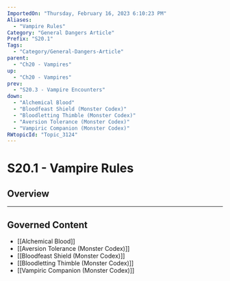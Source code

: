 ```yaml
---
ImportedOn: "Thursday, February 16, 2023 6:10:23 PM"
Aliases:
  - "Vampire Rules"
Category: "General Dangers Article"
Prefix: "S20.1"
Tags:
  - "Category/General-Dangers-Article"
parent:
  - "Ch20 - Vampires"
up:
  - "Ch20 - Vampires"
prev:
  - "S20.3 - Vampire Encounters"
down:
  - "Alchemical Blood"
  - "Bloodfeast Shield (Monster Codex)"
  - "Bloodletting Thimble (Monster Codex)"
  - "Aversion Tolerance (Monster Codex)"
  - "Vampiric Companion (Monster Codex)"
RWtopicId: "Topic_3124"
---
```

# S20.1 - Vampire Rules
## Overview
---
## Governed Content
- [[Alchemical Blood]]
- [[Aversion Tolerance (Monster Codex)]]
- [[Bloodfeast Shield (Monster Codex)]]
- [[Bloodletting Thimble (Monster Codex)]]
- [[Vampiric Companion (Monster Codex)]]

